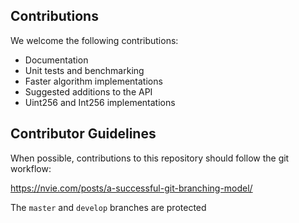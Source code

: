 ## Contributions

We welcome the following contributions:

* Documentation
* Unit tests and benchmarking
* Faster algorithm implementations
* Suggested additions to the API
* Uint256 and Int256 implementations

## Contributor Guidelines

When possible, contributions to this repository should follow the git workflow:

https://nvie.com/posts/a-successful-git-branching-model/

The `master` and `develop` branches are protected 
